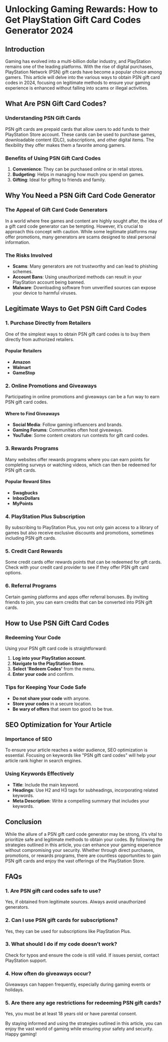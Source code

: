 # Unlocking Gaming Rewards: How to Get PlayStation Gift Card Codes Generator 2024

## Introduction

Gaming has evolved into a multi-billion dollar industry, and PlayStation remains one of the leading platforms. With the rise of digital purchases, PlayStation Network (PSN) gift cards have become a popular choice among gamers. This article will delve into the various ways to obtain PSN gift card codes in 2024, focusing on legitimate methods to ensure your gaming experience is enhanced without falling into scams or illegal activities.

## What Are PSN Gift Card Codes?

### Understanding PSN Gift Cards

PSN gift cards are prepaid cards that allow users to add funds to their PlayStation Store account. These cards can be used to purchase games, downloadable content (DLC), subscriptions, and other digital items. The flexibility they offer makes them a favorite among gamers.

### Benefits of Using PSN Gift Card Codes

1. **Convenience**: They can be purchased online or in retail stores.
2. **Budgeting**: Helps in managing how much you spend on games.
3. **Gifting**: Ideal for gifting to friends and family.

## Why You Need a PSN Gift Card Code Generator

### The Appeal of Gift Card Code Generators

In a world where free games and content are highly sought after, the idea of a gift card code generator can be tempting. However, it’s crucial to approach this concept with caution. While some legitimate platforms may offer promotions, many generators are scams designed to steal personal information.

### The Risks Involved

- **Scams**: Many generators are not trustworthy and can lead to phishing schemes.
- **Account Bans**: Using unauthorized methods can result in your PlayStation account being banned.
- **Malware**: Downloading software from unverified sources can expose your device to harmful viruses.

## Legitimate Ways to Get PSN Gift Card Codes

### 1. Purchase Directly from Retailers

One of the simplest ways to obtain PSN gift card codes is to buy them directly from authorized retailers. 

#### Popular Retailers

- **Amazon**
- **Walmart**
- **GameStop**

### 2. Online Promotions and Giveaways

Participating in online promotions and giveaways can be a fun way to earn PSN gift card codes. 

#### Where to Find Giveaways

- **Social Media**: Follow gaming influencers and brands.
- **Gaming Forums**: Communities often host giveaways.
- **YouTube**: Some content creators run contests for gift card codes.

### 3. Rewards Programs

Many websites offer rewards programs where you can earn points for completing surveys or watching videos, which can then be redeemed for PSN gift cards.

#### Popular Reward Sites

- **Swagbucks**
- **InboxDollars**
- **MyPoints**

### 4. PlayStation Plus Subscription

By subscribing to PlayStation Plus, you not only gain access to a library of games but also receive exclusive discounts and promotions, sometimes including PSN gift cards.

### 5. Credit Card Rewards

Some credit cards offer rewards points that can be redeemed for gift cards. Check with your credit card provider to see if they offer PSN gift card options.

### 6. Referral Programs

Certain gaming platforms and apps offer referral bonuses. By inviting friends to join, you can earn credits that can be converted into PSN gift cards.

## How to Use PSN Gift Card Codes

### Redeeming Your Code

Using your PSN gift card code is straightforward:

1. **Log into your PlayStation account**.
2. **Navigate to the PlayStation Store**.
3. **Select 'Redeem Codes'** from the menu.
4. **Enter your code** and confirm.

### Tips for Keeping Your Code Safe

- **Do not share your code** with anyone.
- **Store your codes** in a secure location.
- **Be wary of offers** that seem too good to be true.

## SEO Optimization for Your Article

### Importance of SEO

To ensure your article reaches a wider audience, SEO optimization is essential. Focusing on keywords like "PSN gift card codes" will help your article rank higher in search engines.

### Using Keywords Effectively

- **Title**: Include the main keyword.
- **Headings**: Use H2 and H3 tags for subheadings, incorporating related keywords.
- **Meta Description**: Write a compelling summary that includes your keywords.

## Conclusion

While the allure of a PSN gift card code generator may be strong, it’s vital to prioritize safe and legitimate methods to obtain your codes. By following the strategies outlined in this article, you can enhance your gaming experience without compromising your security. Whether through direct purchases, promotions, or rewards programs, there are countless opportunities to gain PSN gift cards and enjoy the vast offerings of the PlayStation Store.

## FAQs

### 1. Are PSN gift card codes safe to use?

Yes, if obtained from legitimate sources. Always avoid unauthorized generators.

### 2. Can I use PSN gift cards for subscriptions?

Yes, they can be used for subscriptions like PlayStation Plus.

### 3. What should I do if my code doesn’t work?

Check for typos and ensure the code is still valid. If issues persist, contact PlayStation support.

### 4. How often do giveaways occur?

Giveaways can happen frequently, especially during gaming events or holidays.

### 5. Are there any age restrictions for redeeming PSN gift cards?

Yes, you must be at least 18 years old or have parental consent.

By staying informed and using the strategies outlined in this article, you can enjoy the vast world of gaming while ensuring your safety and security. Happy gaming!
